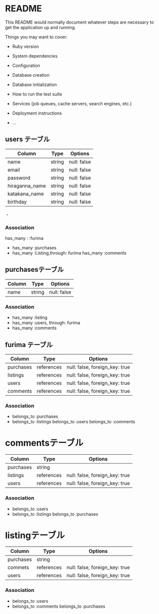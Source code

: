 # README

This README would normally document whatever steps are necessary to get the
application up and running.

Things you may want to cover:

* Ruby version

* System dependencies

* Configuration

* Database creation

* Database initialization

* How to run the test suite

* Services (job queues, cache servers, search engines, etc.)

* Deployment instructions

* ...
## users テーブル

| Column             | Type   | Options     |
| ------------------ | ------ | ----------- |
| name               | string | null: false |
| email              | string | null: false |
| password           | string | null: false |
| hiraganna_name     | string | null: false |
| katakana_name     | string | null: false |
| birthday          | string | null: false | 
・


### Association

 has_many : :furima
- has_many :purchases
- has_many :Listing,through: furima
  has_many :comments


## purchasesテーブル

| Column | Type   | Options     |
| ------ | ------ | ----------- |
| name   | string | null: false |

### Association

- has_many :listing
- has_many :users, through: furima
- has_many :comments

## furima テーブル

| Column | Type       | Options                        |
| ------ | ---------- | ------------------------------ |
| purchases   | references | null: false, foreign_key: true |
| listings  | references | null: false, foreign_key: true |
|  users  | references | null: false, foreign_key: true |
| comments | references | null: false, foreign_key: true |

### Association

- belongs_to :purchases
- belongs_to :listings 
  belongs_to :users
  belongs_to :comments


# commentsテーブル

| Column  | Type       | Options                        |
| ------- | ---------- | ------------------------------ |
| purchases | string     |                                |
| listings   | references | null: false, foreign_key: true |
| users   | references | null: false, foreign_key: true |

### Association

- belongs_to :users
- belongs_to :listings 
  belongs_to :purchases


# listingテーブル

| Column  | Type       | Options                        |
| ------- | ---------- | ------------------------------ |
| purchases | string     |                                |
| commets  | references | null: false, foreign_key: true |
| users   | references | null: false, foreign_key: true |

### Association

- belongs_to :users
- belongs_to :comments 
  belongs_to :purchases


